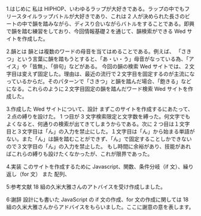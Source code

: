1.はじめに
私は HIPHOP、いわゆるラップが大好きである。ラップの中でもフリースタイルラップバトルが大好きであり、これは 2 人が決められた長さのビートの中で韻を踏みながら、ディスり合いながらバトルをすることである。即興で韻を踏む練習をしており、今回情報基礎２を通じて、韻検索ができる Wed サイトを作成した。

2.韻とは
韻とは複数のワードの母音を当てはめることである。例えば、
「さきつ」という言葉に韻を踏もうとすると、「あ・い・う」母音がなっている為、「アイス」や「皆無」、「俳句」などがある。
今回の韻の検索 Wed サイトでは、２文字目は変えず固定した。理由は、最近の流行で２文字目を固定するのが主流になっているからだ。そのパターンで「さきつ」と韻を踏んだ場合、「飽きる」などになる。これらのように２文字目固定の韻を踏んだワード検索 Wed サイトを作成した。

3.作成した Wed サイトについて、設計
まずこのサイトを作成するにあたって、２点の縛りを設けた。
1 つ目が 3 文字検索限定と文字数を縛った。何文字でもよくなると、何通りの検索が出てきてしまうからである。次に 2 つ目は１文字目と３文字目は「ん」の入力を禁止にした。１文字目は「ん」から始まる単語がない。また「ん」は韻を踏むことができず、「ん」で固定することしかできないので３文字目の「ん」の入力を禁止した。
もし時間に余裕があり、技能があればこれらの縛りも設けたくなかったが、これが限界であった。

4.実装
このサイトを作成するために
Javascript、関数、条件分岐（if 文）、繰り返し（for 文）
また
配列、

5:参考文献
18 組の久米大雅さんのアトバイスを受け作成しました。

6:謝辞
設計にも書いた JavaScript の if 文の作成、for 文の作成に関しては 18 組の久米大雅さんからアドバイスをもらいました。ここに謝意の意を表します。
